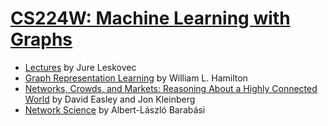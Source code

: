 # [CS224W: Machine Learning with Graphs](http://web.stanford.edu/class/cs224w/)

- [Lectures](https://www.youtube.com/user/stanfordonline/videos) by Jure Leskovec
- [Graph Representation Learning](https://www.cs.mcgill.ca/~wlh/grl_book/) by William L. Hamilton
- [Networks, Crowds, and Markets: Reasoning About a Highly Connected World](http://www.cs.cornell.edu/home/kleinber/networks-book/) by David Easley and Jon Kleinberg
- [Network Science](http://networksciencebook.com/) by Albert-László Barabási

